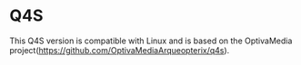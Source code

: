 # Q4S
This Q4S version is compatible with Linux and is based on the OptivaMedia project(https://github.com/OptivaMediaArqueopterix/q4s).

